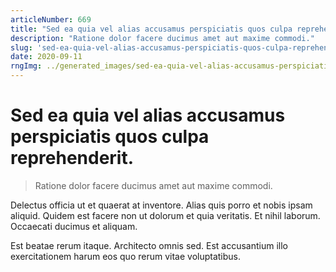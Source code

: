 ```yaml
---
articleNumber: 669
title: "Sed ea quia vel alias accusamus perspiciatis quos culpa reprehenderit."
description: "Ratione dolor facere ducimus amet aut maxime commodi."
slug: 'sed-ea-quia-vel-alias-accusamus-perspiciatis-quos-culpa-reprehenderit.'
date: 2020-09-11
rngImg: ../generated_images/sed-ea-quia-vel-alias-accusamus-perspiciatis-quos-culpa-reprehenderit..jpg
---
```


# Sed ea quia vel alias accusamus perspiciatis quos culpa reprehenderit.

> Ratione dolor facere ducimus amet aut maxime commodi.

Delectus officia ut et quaerat at inventore. Alias quis porro et nobis ipsam aliquid. Quidem est facere non ut dolorum et quia veritatis. Et nihil laborum. Occaecati ducimus et aliquam.
 Est beatae rerum itaque. Architecto omnis sed. Est accusantium illo exercitationem harum eos quo rerum vitae voluptatibus.
